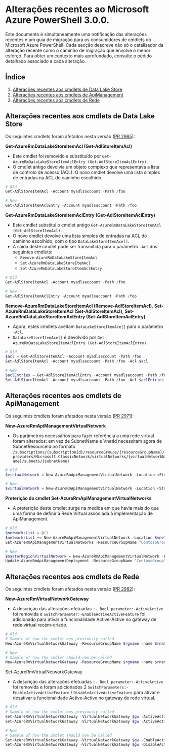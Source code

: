 # <a name="breaking-changes-for-microsoft-azure-powershell-300"></a>Alterações recentes ao Microsoft Azure PowerShell 3.0.0.

Este documento é simultaneamente uma notificação das alterações recentes e um guia de migração para os consumidores de cmdlets do Microsoft Azure PowerShell.  Cada secção descreve não só o catalisador da alteração recente como o caminho de migração que envolve o menor esforço.  Para obter um contexto mais aprofundado, consulte o pedido detalhado associado a cada alteração.

## <a name="table-of-contents"></a>Índice
1. [Alterações recentes aos cmdlets de Data Lake Store](#breaking-changes-to-data-lake-store-cmdlets)
2. [Alterações recentes aos cmdlets de ApiManagement](#breaking-changes-to-apimanagement-cmdlets)
3. [Alterações recentes aos cmdlets de Rede](#breaking-changes-to-network-cmdlets)

## <a name="breaking-changes-to-data-lake-store-cmdlets"></a>Alterações recentes aos cmdlets de Data Lake Store

Os seguintes cmdlets foram afetados nesta versão ([PR 2965](https://github.com/Azure/azure-powershell/pull/2965)):

**Get-AzureRmDataLakeStoreItemAcl (Get-AdlStoreItemAcl)**
- Este cmdlet foi removido e substituído por ``Get-AzureRmDataLakeStoreItemAclEntry (Get-AdlStoreItemAclEntry)``.
- O cmdlet antigo devolvia um objeto complexo que representava a lista de controlo de acesso (ACL). O novo cmdlet devolve uma lista simples de entradas na ACL do caminho escolhido.

```powershell
# Old
Get-AdlStoreItemAcl -Account myadlsaccount -Path /foo

# New
Get-AdlStoreItemAclEntry -Account myadlsaccount -Path /foo
```

**Get-AzureRmDataLakeStoreItemAclEntry (Get-AdlStoreItemAclEntry)**
- Este cmdlet substitui o cmdlet antigo ``Get-AzureRmDataLakeStoreItemAcl (Get-AdlStoreItemAcl)``.
- O novo cmdlet devolve uma lista simples de entradas na ACL do caminho escolhido, com o tipo ``DataLakeStoreItemAce[]``.
- A saída deste cmdlet pode ser transmitida para o parâmetro ``-Acl`` dos seguintes cmdlets:
   - ``Remove-AzureRmDataLakeStoreItemAcl``
   - ``Set-AzureRmDataLakeStoreItemAcl``
   - ``Set-AzureRmDataLakeStoreItemAclEntry``

```powershell
# Old
Get-AdlStoreItemAcl -Account myadlsaccount -Path /foo

# New
Get-AdlStoreItemAclEntry -Account myadlsaccount -Path /foo
```

**Remove-AzureRmDataLakeStoreItemAcl (Remove-AdlStoreItemAcl)**, **Set-AzureRmDataLakeStoreItemAcl (Set-AdlStoreItemAcl)**, **Set-AzureRmDataLakeStoreItemAclEntry (Set-AdlStoreItemAclEntry)**
- Agora, estes cmdlets aceitam ``DataLakeStoreItemAce[]`` para o parâmetro ``-Acl``.
- ``DataLakeStoreItemAce[]`` é devolvido por ``Get-AzureRmDataLakeStoreItemAclEntry (Get-AdlStoreItemAclEntry)``.

```powershell
# Old
$acl = Get-AdlStoreItemAcl -Account myadlsaccount -Path /foo
Set-AdlStoreItemAcl -Account myadlsaccount -Path /foo -Acl $acl

# New
$aclEntries = Get-AdlStoreItemAclEntry -Account myadlsaccount -Path /foo
Set-AdlStoreItemAcl -Account myadlsaccount -Path /foo -Acl $aclEntries
```

## <a name="breaking-changes-to-apimanagement-cmdlets"></a>Alterações recentes aos cmdlets de ApiManagement

Os seguintes cmdlets foram afetados nesta versão ([PR 2971](https://github.com/Azure/azure-powershell/pull/2971)):

**New-AzureRmApiManagementVirtualNetwork**
- Os parâmetros necessários para fazer referência a uma rede virtual foram alterados: em vez de SubnetName e VnetId necessitam agora de SubnetResourceId no formato ``/subscriptions/{subscriptionId}/resourceGroups/{resourceGroupName}/providers/Microsoft.ClassicNetwork/virtualNetworks/{virtualNetworkName}/subnets/{subnetName}``

```powershell
# Old
$virtualNetwork = New-AzureRmApiManagementVirtualNetwork -Location <String> -SubnetName <String> -VnetId <Guid>

# New
$virtualNetwork = New-AzureRmApiManagementVirtualNetwork -Location <String> -SubnetResourceId <String>

```

**Preterição do cmdlet Set-AzureRmApiManagementVirtualNetworks**
- A preterição deste cmdlet surge na medida em que havia mais do que uma forma de definir a Rede Virtual associada à implementação de ApiManagement.

```powershell
# Old
$networksList = @()
$networksList += New-AzureRmApiManagementVirtualNetwork -Location $vnetLocation -VnetId $vnetId -SubnetName $subnetName
Set-AzureRmApiManagementVirtualNetworks -ResourceGroupName "ContosoGroup" -Name "ContosoApi" -VirtualNetworks $networksList

# New
$masterRegionVirtualNetwork = New-AzureRmApiManagementVirtualNetwork -Location <String> -SubnetResourceId <String>
Update-AzureRmApiManagementDeployment -ResourceGroupName "ContosoGroup" -Name "ContosoApi" -VirtualNetwork $masterRegionVirtualNetwork
```

## <a name="breaking-changes-to-network-cmdlets"></a>Alterações recentes aos cmdlets de Rede

Os seguintes cmdlets foram afetados nesta versão ([PR 2982](https://github.com/Azure/azure-powershell/pull/2982)):

**New-AzureRmVirtualNetworkGateway**
- A descrição das alterações efetuadas ``:- Bool parameter:-ActiveActive`` foi removida e ``SwitchParameter:-EnableActiveActiveFeature`` foi adicionado para ativar a funcionalidade Active-Active no gateway de rede virtual recém-criado.

```powershell
# Old 
# Sample of how the cmdlet was previously called
New-AzureRmVirtualNetworkGateway -ResourceGroupName $rgname -name $rname -Location $location -IpConfigurations $vnetIpConfig1,$vnetIpConfig2 -GatewayType Vpn -VpnType RouteBased -EnableBgp $false -GatewaySku HighPerformance -ActiveActive $true

# New
# Sample of how the cmdlet should now be called
New-AzureRmVirtualNetworkGateway -ResourceGroupName $rgname -name $rname -Location $location -IpConfigurations $vnetIpConfig1,$vnetIpConfig2 -GatewayType Vpn -VpnType RouteBased -EnableBgp $false -GatewaySku HighPerformance -EnableActiveActiveFeature
```

Set-AzureRmVirtualNetworkGateway
- A descrição das alterações efetuadas ``:- Bool parameter:-ActiveActive`` foi removida e foram adicionados 2 ``SwitchParameters:-EnableActiveActiveFeature`` / ``DisableActiveActiveFeature`` para ativar e desativar a funcionalidade Active-Active no gateway de rede virtual.

```powershell
# Old
# Sample of how the cmdlet was previously called
Set-AzureRmVirtualNetworkGateway -VirtualNetworkGateway $gw -ActiveActive $true
Set-AzureRmVirtualNetworkGateway -VirtualNetworkGateway $gw -ActiveActive $false  

# New
# Sample of how the cmdlet should now be called
Set-AzureRmVirtualNetworkGateway -VirtualNetworkGateway $gw -EnableActiveActiveFeature
Set-AzureRmVirtualNetworkGateway -VirtualNetworkGateway $gw -DisableActiveActiveFeature
```